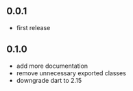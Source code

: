 ## 0.0.1

- first release

## 0.1.0

- add more documentation
- remove unnecessary exported classes
- downgrade dart to 2.15
